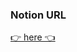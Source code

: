 ### Notion URL

[👉 here 👈](https://ml-basics.notion.site/6e1077926d5f4f69954a30718777f293?v=56e82f6de62b46ceb6273d4ba27285c2)
